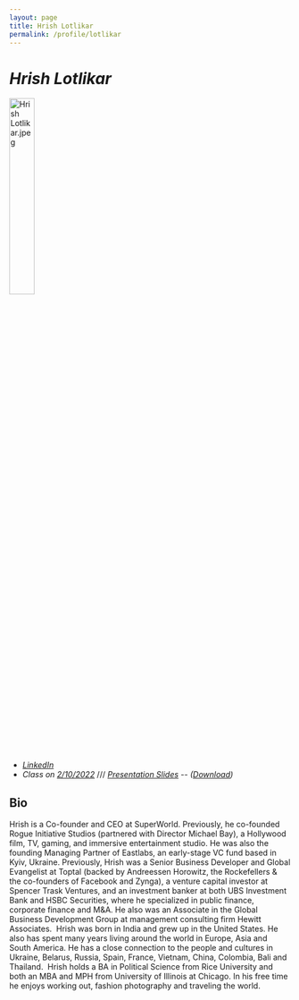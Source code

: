 ```yaml
---
layout: page
title: Hrish Lotlikar
permalink: /profile/lotlikar
---
```


# _Hrish Lotlikar_

<img src="{{ relBase }}../assets/images/profile-pics/Hrish Lotlikar.jpeg" alt="Hrish Lotlikar.jpeg" width="30%" />

- _[LinkedIn](<https://www.linkedin.com/in/hrishlotlikar/>)_
- _Class on [2/10/2022](../schedule)_  /// _<a target="_blank" href="{{ relBase }}../assets/slides/0210_Hrish_SuperWorld_ UC Berkeley deck.pdf">Presentation Slides</a> -- (<a download href="{{ relBase }}../assets/slides/0210_Hrish_SuperWorld_ UC Berkeley deck.pdf">Download</a>)_



## Bio

Hrish is a Co-founder and CEO at SuperWorld. Previously, he co-founded Rogue Initiative Studios (partnered with Director Michael Bay), a Hollywood film, TV, gaming, and immersive entertainment studio. He was also the founding Managing Partner of Eastlabs, an early-stage VC fund based in Kyiv, Ukraine. Previously, Hrish was a Senior Business Developer and Global Evangelist at Toptal (backed by Andreessen Horowitz, the Rockefellers & the co-founders of Facebook and Zynga), a venture capital investor at Spencer Trask Ventures, and an investment banker at both UBS Investment Bank and HSBC Securities, where he specialized in public finance, corporate finance and M&A. He also was an Associate in the Global Business Development Group at management consulting firm Hewitt Associates.  ‍ Hrish was born in India and grew up in the United States. He also has spent many years living around the world in Europe, Asia and South America. He has a close connection to the people and cultures in Ukraine, Belarus, Russia, Spain, France, Vietnam, China, Colombia, Bali and Thailand. ‍ Hrish holds a BA in Political Science from Rice University and both an MBA and MPH from University of Illinois at Chicago. In his free time he enjoys working out, fashion photography and traveling the world.


